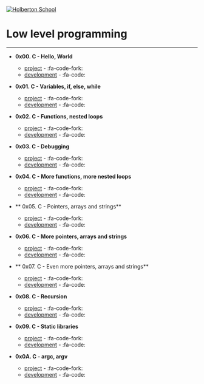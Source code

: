 [![Holberton School](https://www.holbertonschool.com/holberton-logo.png "Holberton School")](https://www.holbertonschool.com/holberton-logo.png "Holberton School")
# Low level programming

------------

- **0x00. C - Hello, World**
	- [project](https://intranet.hbtn.io/projects/212 "Instructions") - :fa-code-fork:
	- [development](https://github.com/RedLyon1200/holbertonschool-low_level_programming/tree/master/0x00-hello_world "Code") - :fa-code:

- **0x01. C - Variables, if, else, while**
	- [project](https://intranet.hbtn.io/projects/213 "Instructions") - :fa-code-fork:
	- [development](https://github.com/RedLyon1200/holbertonschool-low_level_programming/tree/master/0x01-variables_if_else_while "Code") - :fa-code:

- **0x02. C - Functions, nested loops**
	- [project](https://intranet.hbtn.io/projects/214 "Instructions") - :fa-code-fork:
	- [development](https://github.com/RedLyon1200/holbertonschool-low_level_programming/tree/master/0x02-functions_nested_loops "Code") - :fa-code:

- **0x03. C - Debugging**
	- [project](https://intranet.hbtn.io/projects/539 "Instructions") - :fa-code-fork:
	- [development](https://github.com/RedLyon1200/holbertonschool-low_level_programming/tree/master/0x03-debugging "Code") - :fa-code:

- **0x04. C - More functions, more nested loops**
	- [project](https://intranet.hbtn.io/projects/215 "Instructions") - :fa-code-fork:
	- [development](https://github.com/RedLyon1200/holbertonschool-low_level_programming/tree/master/0x04-more_functions_nested_loops "Code") - :fa-code:

- ** 0x05. C - Pointers, arrays and strings**
	- [project](https://intranet.hbtn.io/projects/216 "Instructions") - :fa-code-fork:
	- [development](https://github.com/RedLyon1200/holbertonschool-low_level_programming/tree/master/0x05-pointers_arrays_strings "Code") - :fa-code:

- **0x06. C - More pointers, arrays and strings**
	- [project](https://intranet.hbtn.io/projects/217 "Instructions") - :fa-code-fork:
	- [development](https://github.com/RedLyon1200/holbertonschool-low_level_programming/tree/master/0x06-pointers_arrays_strings "Code") - :fa-code:

- ** 0x07. C - Even more pointers, arrays and strings**
	- [project](https://intranet.hbtn.io/projects/218 "Instructions") - :fa-code-fork:
	- [development](https://github.com/RedLyon1200/holbertonschool-low_level_programming/tree/master/0x07-pointers_arrays_strings "Code") - :fa-code:

- **0x08. C - Recursion**
	- [project](https://intranet.hbtn.io/projects/219 "Instructions") - :fa-code-fork:
	- [development](https://github.com/RedLyon1200/holbertonschool-low_level_programming/tree/master/0x08-recursion "Code") - :fa-code:

- **0x09. C - Static libraries**
	- [project](https://intranet.hbtn.io/projects/220 "Instructions") - :fa-code-fork:
	- [development](https://github.com/RedLyon1200/holbertonschool-low_level_programming/tree/master/0x09-static_libraries "Code") - :fa-code:

- **0x0A. C - argc, argv**
	- [project](https://intranet.hbtn.io/projects/221 "Instructions") - :fa-code-fork:
	- [development](https://github.com/RedLyon1200/holbertonschool-low_level_programming/tree/master/0x0A-argc_argv "Code") - :fa-code: